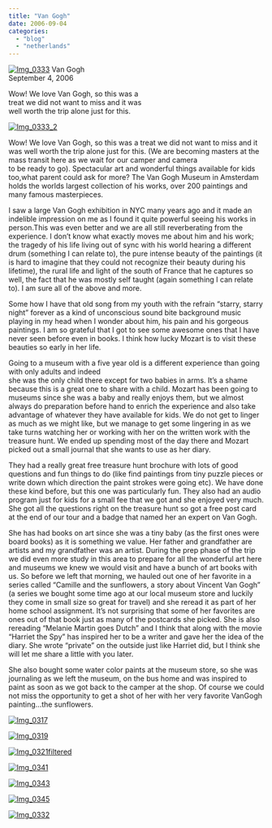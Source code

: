 ```yaml
---
title: "Van Gogh"
date: 2006-09-04
categories: 
  - "blog"
  - "netherlands"
---
```


 [![Img_0333](https://pub-ac94b3f306b24c0dba4238943c97f2e1.r2.dev/2008/05/06/img_0333.png "Img_0333")](https://pub-ac94b3f306b24c0dba4238943c97f2e1.r2.dev/photos/uncategorized/2008/05/06/img_0333.png) Van Gogh  
September 4, 2006

Wow! We love Van Gogh, so this was a  
treat we did not want to miss and it was  
well worth the trip alone just for this.

<!--more-->

[![Img_0333_2](https://pub-ac94b3f306b24c0dba4238943c97f2e1.r2.dev/2008/05/06/img_0333_2.png "Img_0333_2")](https://pub-ac94b3f306b24c0dba4238943c97f2e1.r2.dev/photos/uncategorized/2008/05/06/img_0333_2.png)

Wow! We love Van Gogh, so this was a treat we did not want to miss and it was well worth the trip alone just for this. (We are becoming masters at the mass transit here as we wait for our camper and camera  
to be ready to go). Spectacular art and wonderful things available for kids too,what parent could ask for more? The Van Gogh Museum in Amsterdam holds the worlds largest collection of his works, over 200 paintings and many famous masterpieces.

I saw a large Van Gogh exhibition in NYC many years ago and it made an indelible impression on me as I found it quite powerful seeing his works in person.This was even better and we are all still reverberating from the experience. I don’t know what exactly moves me about him and his work; the tragedy of his life living out of sync with his world hearing a different drum (something I can relate to), the pure intense beauty of the paintings (it is hard to imagine that they could not recognize their beauty during his lifetime), the rural life and light of the south of France that he captures so well, the fact that he was mostly self taught (again something I can relate to). I am sure all of the above and more.

Some how I have that old song from my youth with the refrain “starry, starry night” forever as a kind of unconscious sound bite background music playing in my head when I wonder about him, his pain and his gorgeous paintings. I am so grateful that I got to see some awesome ones that I have never seen before even in books. I think how lucky Mozart is to visit these beauties so early in her life.

Going to a museum with a five year old is a different experience than going with only adults and indeed  
she was the only child there except for two babies in arms. It’s a shame because this is a great one to share with a child. Mozart has been going to museums since she was a baby and really enjoys them, but we almost always do preparation before hand to enrich the experience and also take advantage of whatever they have available for kids. We do not get to linger as much as we might like, but we manage to get some lingering in as we take turns watching her or working with her on the written work with the treasure hunt. We ended up spending most of the day there and Mozart picked out a small journal that she wants to use as her diary.

They had a really great free treasure hunt brochure with lots of good questions and fun things to do (like find paintings from tiny puzzle pieces or write down which direction the paint strokes were going etc). We have done these kind before, but this one was particularly fun. They also had an audio program just for kids for a small fee that we got and she enjoyed very much. She got all the questions right on the treasure hunt so got a free post card at the end of our tour and a badge that named her an expert on Van Gogh.

She has had books on art since she was a tiny baby (as the first ones were board books) as it is something we value. Her father and grandfather are artists and my grandfather was an artist. During the prep phase of the trip we did even more study in this area to prepare for all the wonderful art here and museums we knew we would visit and have a bunch of art books with us. So before we left that morning, we hauled out one of her favorite in a series called “Camille and the sunflowers, a story about Vincent Van Gogh” (a series we bought some time ago at our local museum store and luckily they come in small size so great for travel) and she reread it as part of her home school assignment. It’s not surprising that some of her favorites are ones out of that book just as many of the postcards she picked. She is also rereading “Melanie Martin goes Dutch” and I think that along with the movie “Harriet the Spy” has inspired her to be a writer and gave her the idea of the diary. She wrote “private” on the outside just like Harriet did, but I think she will let me share a little with you later.

She also bought some water color paints at the museum store, so she was journaling as we left the museum, on the bus home and was inspired to paint as soon as we got back to the camper at the shop. Of course we could not miss the opportunity to get a shot of her with her very favorite VanGogh painting...the sunflowers.

[![Img_0317](https://pub-ac94b3f306b24c0dba4238943c97f2e1.r2.dev/2008/05/06/img_0317.png "Img_0317")](https://pub-ac94b3f306b24c0dba4238943c97f2e1.r2.dev/photos/uncategorized/2008/05/06/img_0317.png)

[![Img_0319](https://pub-ac94b3f306b24c0dba4238943c97f2e1.r2.dev/2008/05/06/img_0319.png "Img_0319")](https://pub-ac94b3f306b24c0dba4238943c97f2e1.r2.dev/photos/uncategorized/2008/05/06/img_0319.png)

[![Img_0321filtered](https://pub-ac94b3f306b24c0dba4238943c97f2e1.r2.dev/2008/05/06/img_0321filtered.png "Img_0321filtered")](https://pub-ac94b3f306b24c0dba4238943c97f2e1.r2.dev/photos/uncategorized/2008/05/06/img_0321filtered.png)

[![Img_0341](https://pub-ac94b3f306b24c0dba4238943c97f2e1.r2.dev/2008/05/06/img_0341.png "Img_0341")](https://pub-ac94b3f306b24c0dba4238943c97f2e1.r2.dev/photos/uncategorized/2008/05/06/img_0341.png)

[![Img_0343](https://pub-ac94b3f306b24c0dba4238943c97f2e1.r2.dev/2008/05/06/img_0343.png "Img_0343")](https://pub-ac94b3f306b24c0dba4238943c97f2e1.r2.dev/photos/uncategorized/2008/05/06/img_0343.png)

[![Img_0345](https://pub-ac94b3f306b24c0dba4238943c97f2e1.r2.dev/2008/05/06/img_0345.png "Img_0345")](https://pub-ac94b3f306b24c0dba4238943c97f2e1.r2.dev/photos/uncategorized/2008/05/06/img_0345.png)

[![Img_0332](https://pub-ac94b3f306b24c0dba4238943c97f2e1.r2.dev/2008/05/06/img_0332.png "Img_0332")](https://pub-ac94b3f306b24c0dba4238943c97f2e1.r2.dev/photos/uncategorized/2008/05/06/img_0332.png)
